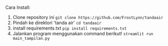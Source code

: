 Cara Install:
1. Clone repository ini
```git clone https://github.com/FrostLynn/tandaair```
2. Pindah ke direktori 'tanda air'
```cd tandaair```
3. install requirements.txt
```pip install requirements.txt```
4. Jalankan program menggunakan command berikut!
```streamlit run main_tampilan.py```
